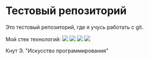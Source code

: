 # Тестовый репозиторий

Это тестовый репозиторий, где я учусь работать с git.

Мой стек технологий:
<img src="https://img.shields.io/badge/git-blue?style=for-the-badge&logo=git&logoColor=FF4500"/>
<img src="https://img.shields.io/badge/mysql-FFEBCD?style=for-the-badge&logo=MySQL&logoColor=black"/>
<img src="https://img.shields.io/badge/Selenium-E0FFFF?style=for-the-badge&logo=Selenium&logoColor=43B02A"/>
<img src="https://img.shields.io/badge/IntelliJ IDEA-FFFF00?style=for-the-badge&logo=IntelliJ IDEA&logoColor=black"/>

Кнут Э. "Искусство программирования"
